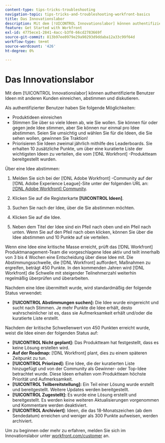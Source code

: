 ```yaml
---
content-type: tips-tricks-troubleshooting
navigation-topic: tips-tricks-and-troubleshooting-workfront-basics
title: Das Innovationslabor
description: Mit dem [!UICONTROL Innovationslabor] können authentifizierte Benutzer Ideen mit anderen Kunden einreichen, abstimmen und diskutieren.
feature: Get Started with Workfront
exl-id: 4775ece1-2841-4acc-b3f0-66cd2783669f
source-git-commit: 813b97ee0979e29a90293d9ddaba12a33c99f64d
workflow-type: tm+mt
source-wordcount: '426'
ht-degree: 0%

---
```


# Das Innovationslabor

Mit dem [!UICONTROL Innovationslabor] können authentifizierte Benutzer Ideen mit anderen Kunden einreichen, abstimmen und diskutieren.

Als authentifizierter Benutzer haben Sie folgende Möglichkeiten:

* Produktideen einreichen
* Stimmen Sie über so viele Ideen ab, wie Sie wollen. Sie können für oder gegen jede Idee stimmen, aber Sie können nur einmal pro Idee abstimmen. Seien Sie umsichtig und wählen Sie für die Ideen, die Sie sehen wollen, gewinnen Sie Traktion!
* Priorisieren Sie Ideen zweimal jährlich mithilfe des Leaderboards. Sie erhalten 10 zusätzliche Punkte, um über eine kuratierte Liste der wichtigsten Ideen zu verteilen, die vom [!DNL Workfront] -Produktteam bereitgestellt wurden.

Über eine Idee abstimmen:

1. Melden Sie sich bei der [!DNL Adobe Workfront] -Community auf der [!DNL Adobe Experience League]-Site unter der folgenden URL an: [[!DNL Adobe Workfront] Community](https://experienceleaguecommunities.adobe.com/t5/workfront/ct-p/workfront).

1. Klicken Sie auf die Registerkarte **[!UICONTROL Ideen]**.

1. Suchen Sie nach der Idee, über die Sie abstimmen möchten.
1. Klicken Sie auf die Idee.
1. Neben dem Titel der Idee sind ein Pfeil nach oben und ein Pfeil nach unten. Wenn Sie auf den Pfeil nach oben klicken, können Sie über die Idee abstimmen und 10 Punkte auf sie verteilen.

Wenn eine Idee eine kritische Masse erreicht, prüft das [!DNL Workfront] Produktmanagement-Team die vorgeschlagene Idee aktiv und teilt innerhalb von 3 bis 4 Wochen eine Entscheidung über diese Idee mit. Die Abstimmungsschwelle, die [!DNL Workfront] auffordert, Maßnahmen zu ergreifen, beträgt 450 Punkte. In den kommenden Jahren wird [!DNL Workfront] die Schwelle mit steigender Teilnehmerzahl weiterhin regelmäßig überprüfen und überarbeiten.

Nachdem eine Idee übermittelt wurde, wird standardmäßig der folgende Status verwendet:

* **[!UICONTROL Abstimmungen suchen]:** Die Idee wurde eingereicht und sucht nach Stimmen. Je mehr Punkte die Idee erhält, desto wahrscheinlicher ist es, dass sie Aufmerksamkeit erhält und/oder die kuratierte Liste erstellt.

Nachdem der kritische Schwellenwert von 450 Punkten erreicht wurde, weist die Idee einen der folgenden Status auf:

* **[!UICONTROL Nicht geplant]:** Das Produktteam hat festgestellt, dass es keine Lösung erstellen wird.
* **Auf der Roadmap:** [!DNL Workfront] plant, dies zu einem späteren Zeitpunkt zu tun.
* **[!UICONTROL Priorized]:** Eine Idee, die der kuratierten Liste hinzugefügt und von der Community als Gewinner- oder Top-Idee betrachtet wurde. Diese Ideen erhalten vom Produktteam höchste Priorität und Aufmerksamkeit.
* **[!UICONTROL Teilbereitstellung]:** Ein Teil einer Lösung wurde erstellt und bereitgestellt. Weitere Updates werden bereitgestellt.
* **[!UICONTROL Zugestellt]:** Es wurde eine Lösung erstellt und bereitgestellt. Es werden keine weiteren Aktualisierungen vorgenommen und Kommentare werden deaktiviert.
* **[!UICONTROL Archiviert]**: Ideen, die das 18-Monatszeichen (ab dem Sendedatum) erreichen und weniger als 300 Punkte aufweisen, werden archiviert.

Um zu beginnen oder mehr zu erfahren, melden Sie sich im Innovationslabor unter [workfront.com/customer](https://www.workfront.com/customer) an.
